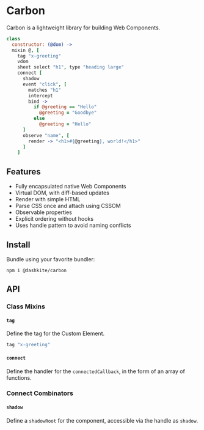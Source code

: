 # Carbon

Carbon is a lightweight library for building Web Components.

```coffeescript
class
  constructor: (@dom) ->
  mixin @, [
    tag "x-greeting"
    vdom
    sheet select "h1", type "heading large"
    connect [
      shadow
      event "click", [
        matches "h1"
        intercept
        bind ->
          if @greeting == "Hello"
            @greeting = "Goodbye"
          else
            @greeting = "Hello"
      ]
      observe "name", [
        render -> "<h1>#{@greeting}, world!</h1>"
      ]
    ]
```

## Features

- Fully encapsulated native Web Components
- Virtual DOM, with diff-based updates
- Render with simple HTML
- Parse CSS once and attach using CSSOM
- Observable properties
- Explicit ordering without hooks
- Uses handle pattern to avoid naming conflicts

## Install

Bundle using your favorite bundler:

```
npm i @dashkite/carbon
```

## API

### Class Mixins

#### `tag`

Define the tag for the Custom Element.

```coffeescript
tag "x-greeting"
```

#### `connect`

Define the handler for the `connectedCallback`, in the form of an array of functions.

### Connect Combinators

#### `shadow`

Define a `shadowRoot` for the component, accessible via the handle as `shadow`.